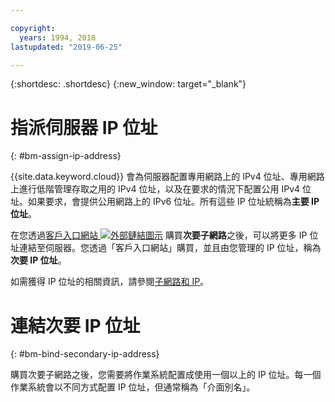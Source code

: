 ```yaml
---

copyright:
  years: 1994, 2018
lastupdated: "2019-06-25"

---
```


{:shortdesc: .shortdesc}
{:new_window: target="_blank"}

# 指派伺服器 IP 位址
{: #bm-assign-ip-address}

{{site.data.keyword.cloud}} 會為伺服器配置專用網路上的 IPv4 位址、專用網路上進行低階管理存取之用的 IPv4 位址，以及在要求的情況下配置公用 IPv4 位址。如果要求，會提供公用網路上的 IPv6 位址。所有這些 IP 位址統稱為**主要 IP 位址**。

在您透過[客戶入口網站 ![外部鏈結圖示](../../icons/launch-glyph.svg "外部鏈結圖示")](https://control.softlayer.com) 購買**次要子網路**之後，可以將更多 IP 位址連結至伺服器。您透過「客戶入口網站」購買，並且由您管理的 IP 位址，稱為**次要 IP 位址**。

如需獲得 IP 位址的相關資訊，請參閱[子網路和 IP](https://console.bluemix.net/docs/infrastructure/subnets/)。


# 連結次要 IP 位址
{: #bm-bind-secondary-ip-address}

購買次要子網路之後，您需要將作業系統配置成使用一個以上的 IP 位址。每一個作業系統會以不同方式配置 IP 位址，但通常稱為「介面別名」。 
